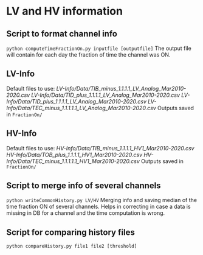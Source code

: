 # LV and HV information

## Script to format channel info

`python computeTimeFractionOn.py inputfile [outputfile]`
The output file will contain for each day the fraction of time the channel was ON.


## LV-Info

Default files to use:
*LV-Info/Data/TIB_minus_1.1.1.1_LV_Analog_Mar2010-2020.csv*
*LV-Info/Data/TID_plus_1.1.1.1_LV_Analog_Mar2010-2020.csv*
*LV-Info/Data/TID_plus_1.1.1.1_LV_Analog_Mar2010-2020.csv*
*LV-Info/Data/TEC_minus_1.1.1.1.1_LV_Analog_Mar2010-2020.csv*
Outputs saved in `FractionOn/`

## HV-Info

Default files to use:
*HV-Info/Data/TIB_minus_1.1.1.1_HV1_Mar2010-2020.csv*
*HV-Info/Data/TOB_plus_1.1.1.1_HV1_Mar2010-2020.csv*
*HV-Info/Data/TEC_minus_1.1.1.1.1_HV1_Mar2010-2020.csv*
Outputs saved in `FractionOn/`

## Script to merge info of several channels

`python writeCommonHistory.py LV/HV`
Merging info and saving median of the time fraction ON of several channels. Helps in correcting in case a data is missing in DB for a channel and the time computation is wrong.

## Script for comparing history files

`python compareHistory.py file1 file2 [threshold]`
